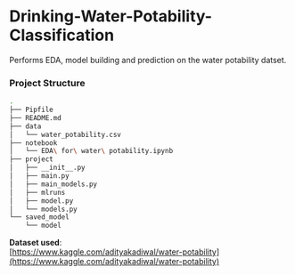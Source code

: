 # Drinking-Water-Potability-Classification
Performs EDA, model building and prediction on the water potability datset.

### Project Structure
```bash
.
├── Pipfile
├── README.md
├── data
│   └── water_potability.csv
├── notebook
│   └── EDA\ for\ water\ potability.ipynb
├── project
│   ├── __init__.py
│   ├── main.py
│   ├── main_models.py
│   ├── mlruns
│   ├── model.py
│   └── models.py
└── saved_model
    └── model
```

**Dataset used**:  
[https://www.kaggle.com/adityakadiwal/water-potability](https://www.kaggle.com/adityakadiwal/water-potability)
